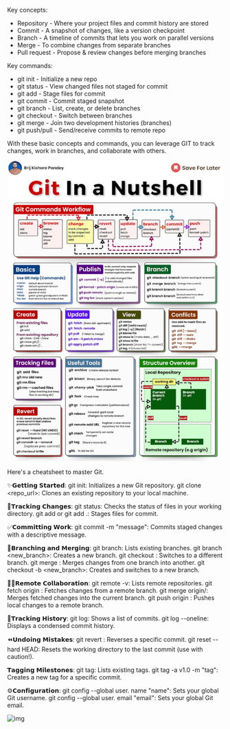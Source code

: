 Key concepts:

- Repository - Where your project files and commit history are stored
- Commit - A snapshot of changes, like a version checkpoint 
- Branch - A timeline of commits that lets you work on parallel versions
- Merge - To combine changes from separate branches
- Pull request - Propose & review changes before merging branches

Key commands:

- git init - Initialize a new repo
- git status - View changed files not staged for commit
- git add - Stage files for commit
- git commit - Commit staged snapshot 
- git branch - List, create, or delete branches
- git checkout - Switch between branches
- git merge - Join two development histories (branches)
- git push/pull - Send/receive commits to remote repo

With these basic concepts and commands, you can leverage GIT to track changes, work in branches, and collaborate with others. 

![img](https://github.com/SouravGanesh/Data-Digest/blob/672dd0231f7adcfa2c641d50a84f961b5b08a4a9/images/git1.gif)

Here's a cheatsheet to master Git.


✨𝗚𝗲𝘁𝘁𝗶𝗻𝗴 𝗦𝘁𝗮𝗿𝘁𝗲𝗱:
git init: Initializes a new Git repository.
git clone <repo_url>: Clones an existing repository to your local machine.

📄𝗧𝗿𝗮𝗰𝗸𝗶𝗻𝗴 𝗖𝗵𝗮𝗻𝗴𝗲𝘀:
git status: Checks the status of files in your working directory.
git add <file> or git add .: Stages files for commit.

✅𝗖𝗼𝗺𝗺𝗶𝘁𝘁𝗶𝗻𝗴 𝗪𝗼𝗿𝗸:
git commit -m "message": Commits staged changes with a descriptive message.

🔀𝗕𝗿𝗮𝗻𝗰𝗵𝗶𝗻𝗴 𝗮𝗻𝗱 𝗠𝗲𝗿𝗴𝗶𝗻𝗴:
git branch: Lists existing branches.
git branch <new_branch>: Creates a new branch.
git checkout <branch>: Switches to a different branch.
git merge <branch>: Merges changes from one branch into another.
git checkout -b <new_branch>: Creates and switches to a new branch.

👨‍💻𝗥𝗲𝗺𝗼𝘁𝗲 𝗖𝗼𝗹𝗹𝗮𝗯𝗼𝗿𝗮𝘁𝗶𝗼𝗻:
git remote -v: Lists remote repositories.
git fetch origin <branch>: Fetches changes from a remote branch.
git merge origin/<branch>: Merges fetched changes into the current branch.
git push origin <branch>: Pushes local changes to a remote branch.

🔎𝗧𝗿𝗮𝗰𝗸𝗶𝗻𝗴 𝗛𝗶𝘀𝘁𝗼𝗿𝘆:
git log: Shows a list of commits.
git log --oneline: Displays a condensed commit history.

⏪𝗨𝗻𝗱𝗼𝗶𝗻𝗴 𝗠𝗶𝘀𝘁𝗮𝗸𝗲𝘀:
git revert <commit>: Reverses a specific commit.
git reset --hard HEAD: Resets the working directory to the last commit (use with caution!).

𝗧𝗮𝗴𝗴𝗶𝗻𝗴 𝗠𝗶𝗹𝗲𝘀𝘁𝗼𝗻𝗲𝘀:
git tag: Lists existing tags.
git tag -a v1.0 -m "tag": Creates a new tag for a specific commit.

⚙𝗖𝗼𝗻𝗳𝗶𝗴𝘂𝗿𝗮𝘁𝗶𝗼𝗻:
git config --global user. name "name": Sets your global Git username.
git config --global user. email "email": Sets your global Git email.

![img](https://github.com/SouravGanesh/Data-Digest/blob/672dd0231f7adcfa2c641d50a84f961b5b08a4a9/images/git2.gif)
